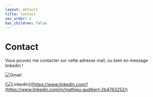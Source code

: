 ```yaml
---
layout: default
title: Contact
nav_order: 5
has_children: false
---
```


# Contact
Vous pouvez me contacter sur cette adresse mail, ou bien en message linkedin !

![Gmail](https://img.shields.io/badge/mathieu.audibert27@gmail.com-white?style=for-the-badge&logo=gmail&logoColor=white&logoSize=auto&color=C11E1E)

[![LinkedIn](https://img.shields.io/badge/LinkedIn-0077B5?style=for-the-badge&logo=linkedin&logoColor=white)]([https://www.linkedin.com/](https://www.linkedin.com/in/mathieu-audibert-2b4763252/)
